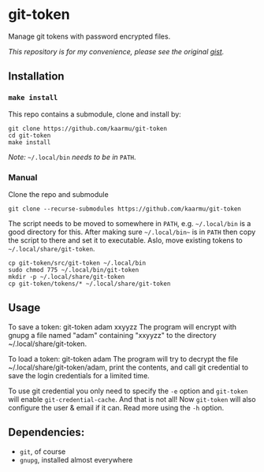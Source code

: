 # git-token
Manage git tokens with password encrypted files.

*This repository is for my convenience, please see the original [gist](https://gist.github.com/kaarmu/2bad1f7bba79868e4bf894c280c51ade).*

## Installation

### `make install`

This repo contains a submodule, clone and install by:
```
git clone https://github.com/kaarmu/git-token
cd git-token
make install
```

*Note:* `~/.local/bin` *needs to be in* `PATH`.

### Manual

Clone the repo and submodule
```
git clone --recurse-submodules https://github.com/kaarmu/git-token
```
The script needs to be moved to somewhere in `PATH`, e.g. `~/.local/bin` is a good directory for this.
After making sure `~/.local/bin~` is in `PATH` then copy the script to there and set it to executable.
Aslo, move existing tokens to `~/.local/share/git-token`.
```
cp git-token/src/git-token ~/.local/bin
sudo chmod 775 ~/.local/bin/git-token
mkdir -p ~/.local/share/git-token
cp git-token/tokens/* ~/.local/share/git-token
```

## Usage

To save a token: git-token adam xxyyzz
The program will encrypt with gnupg a file named "adam"
containing "xxyyzz" to the directory ~/.local/share/git-token.

To load a token: git-token adam
The program will try to decrypt the file
~/.local/share/git-token/adam, print the contents, and call
git credential to save the login credentials for a limited time.

To use git credential you only need to specify the `-e` option
and `git-token` will enable `git-credential-cache`. And that is
not all! Now `git-token` will also configure the user & email if 
it can. Read more using the `-h` option.

## Dependencies:
- `git`, of course
- `gnupg`, installed almost everywhere
